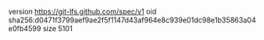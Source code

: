 version https://git-lfs.github.com/spec/v1
oid sha256:d0471f3799aef9ae2f5f1147d43af964e8c939e01dc98e1b35863a04e0fb4599
size 5101
